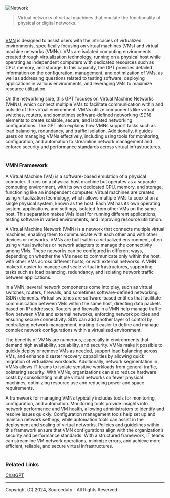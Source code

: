 ![Network](https://github.com/user-attachments/assets/95899c64-f803-405a-8239-5f83c5cfb057)

> Virtual networks of virtual machines that emulate the functionality of physical or digital networks.
#

[VMN](https://chatgpt.com/g/g-weOhe7w39-virtual-machine-network) is designed to assist users with the intricacies of virtualized environments, specifically focusing on virtual machines (VMs) and virtual machine networks (VMNs). VMs are isolated computing environments created through virtualization technology, running on a physical host while operating as independent computers with dedicated resources such as CPU, memory, and storage. In this capacity, the GPT provides detailed information on the configuration, management, and optimization of VMs, as well as addressing questions related to testing software, deploying applications in various environments, and leveraging VMs to maximize resource utilization.

On the networking side, this GPT focuses on Virtual Machine Networks (VMNs), which connect multiple VMs to facilitate communication within and outside of the virtual environment. VMNs utilize components like virtual switches, routers, and sometimes software-defined networking (SDN) elements to create scalable, secure, and isolated networking configurations. The GPT also explains how VMNs support tasks such as load balancing, redundancy, and traffic isolation. Additionally, it guides users on managing VMNs effectively, including using tools for monitoring, configuration, and automation to streamline network management and enforce security and performance standards across virtual infrastructures.

#
### VMN Framework

A Virtual Machine (VM) is a software-based emulation of a physical computer. It runs on a physical host machine but operates as a separate computing environment, with its own dedicated CPU, memory, and storage, functioning like an independent computer. Virtual machines are created using virtualization technology, which allows multiple VMs to coexist on a single physical system, known as the host. Each VM has its own operating system, applications, and settings, isolated from other VMs on the same host. This separation makes VMs ideal for running different applications, testing software in varied environments, and improving resource utilization.

A Virtual Machine Network (VMN) is a network that connects multiple virtual machines, enabling them to communicate with each other and with other devices or networks. VMNs are built within a virtualized environment, often using virtual switches or network adapters to manage the connectivity among VMs. These networks can be configured in different ways, depending on whether the VMs need to communicate only within the host, with other VMs across different hosts, or with external networks. A VMN makes it easier to manage and scale virtual infrastructures, supporting tasks such as load balancing, redundancy, and isolating network traffic between applications.

In a VMN, several network components come into play, such as virtual switches, routers, firewalls, and sometimes software-defined networking (SDN) elements. Virtual switches are software-based entities that facilitate communication between VMs within the same host, directing data packets based on IP addresses. Routers and firewalls in a VMN help manage traffic flow between VMs and external networks, enforcing network policies and ensuring secure connectivity. SDN can add another layer of control by centralizing network management, making it easier to define and manage complex network configurations within a virtualized environment.

The benefits of VMNs are numerous, especially in environments that demand high availability, scalability, and security. VMNs make it possible to quickly deploy or remove VMs as needed, support load balancing across VMs, and enhance disaster recovery capabilities by allowing quick migration of virtualized workloads. Additionally, network segmentation in VMNs allows IT teams to isolate sensitive workloads from general traffic, bolstering security. With VMNs, organizations can also reduce hardware costs by consolidating multiple virtual networks on fewer physical machines, optimizing resource use and reducing power and space requirements.

A framework for managing VMNs typically includes tools for monitoring, configuration, and automation. Monitoring tools provide insights into network performance and VM health, allowing administrators to identify and resolve issues quickly. Configuration management tools help set up and maintain network settings, while automation tools can assist in the deployment and scaling of virtual networks. Policies and guidelines within this framework ensure that VMN configurations align with the organization’s security and performance standards. With a structured framework, IT teams can streamline VM network operations, minimize errors, and achieve more efficient, reliable, and secure virtual infrastructures.

#
### Related Links

[ChatGPT](https://github.com/sourceduty/ChatGPT)

***
Copyright (C) 2024, Sourceduty - All Rights Reserved.
